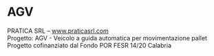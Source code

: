 # AGV  
PRATICA SRL – www.praticasrl.com  
Progetto: AGV - Veicolo a guida automatica per movimentazione pallet  
Progetto cofinanziato dal Fondo POR FESR 14/20 Calabria 
